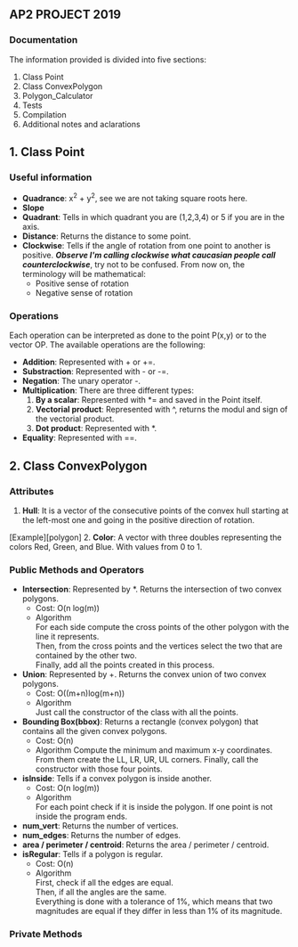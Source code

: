 ## AP2 PROJECT 2019
### Documentation

The information provided is divided into five sections:
1. Class Point
2. Class ConvexPolygon
3. Polygon_Calculator
4. Tests
5. Compilation
6. Additional notes and aclarations

## 1. Class Point

### Useful information

* **Quadrance**: x<sup>2</sup> + y<sup>2</sup>, see we are not taking square roots here.
* **Slope**
* **Quadrant**: Tells in which quadrant you are (1,2,3,4) or 5 if you are in the axis.
* **Distance**: Returns the distance to some point.
* **Clockwise**: Tells if the angle of rotation from one point to another is positive. **_Observe I'm calling clockwise what caucasian people call counterclockwise_**, try not to be confused. From now on, the terminology will be mathematical:
  - Positive sense of rotation
  - Negative sense of rotation

### Operations
 Each operation can be interpreted as done to the point P(x,y) or to the vector OP. The available operations are the following:
* **Addition**: Represented with + or +=.
* **Substraction**: Represented with - or -=.
* **Negation**: The unary operator -.
* **Multiplication**: There are three different types:
  1. **By a scalar**:  Represented with *= and saved in the Point itself.
  2. **Vectorial product**: Represented with ^, returns the modul and sign of the vectorial product.
  3. **Dot product**: Represented with *.
* **Equality**: Represented with ==.

## 2. Class ConvexPolygon

### Attributes
1. **Hull**: It is a vector of the consecutive points of the convex hull starting at the left-most one and going in the positive direction of rotation.

 [Example][polygon]
2. **Color**: A vector with three doubles representing the colors Red, Green, and Blue. With values from 0 to 1.

### Public Methods and Operators
* **Intersection**: Represented by *. Returns the intersection of two convex polygons.
  - Cost: O(n log(m))
  - Algorithm  
   For each side compute the cross points of the other polygon with the line it represents.  
   Then, from the cross points and the vertices select the two that are contained by the other two.  
   Finally, add all the points created in this process.
* **Union**: Represented by +. Returns the convex union of two convex polygons.
  - Cost: O((m+n)log(m+n))
  - Algorithm  
   Just call the constructor of the class with all the points.
* **Bounding Box(bbox)**: Returns a rectangle (convex polygon) that contains all the given convex polygons.
  - Cost: O(n)
  - Algorithm
   Compute the minimum and maximum x-y coordinates.  
   From them create the LL, LR, UR, UL corners.
   Finally, call the constructor with those four points.
* **isInside**: Tells if a convex polygon is inside another.
  - Cost: O(n log(m))
  - Algorithm  
   For each point check if it is inside the polygon. If one point is not inside the program ends.
* **num_vert**: Returns the number of vertices.
* **num_edges**: Returns the number of edges.
* **area / perimeter / centroid**: Returns the area / perimeter / centroid.
* **isRegular**: Tells if a polygon is regular.
  - Cost: O(n)
  - Algorithm  
   First, check if all the edges are equal.   
   Then, if all the angles are the same.  
   Everything is done with a tolerance of 1%, which means that two magnitudes are equal if they differ in less than 1% of its magnitude.


### Private Methods

